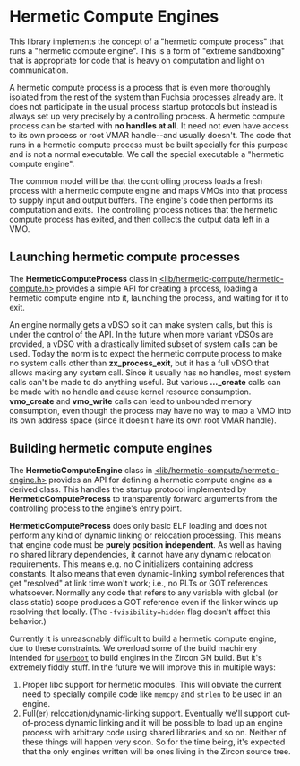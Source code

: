 # Hermetic Compute Engines

This library implements the concept of a "hermetic compute process" that runs a
"hermetic compute engine".  This is a form of "extreme sandboxing" that is
appropriate for code that is heavy on computation and light on communication.

A hermetic compute process is a process that is even more thoroughly isolated
from the rest of the system than Fuchsia processes already are.  It does not
participate in the usual process startup protocols but instead is always set up
very precisely by a controlling process.  A hermetic compute process can be
started with **no handles at all**.  It need not even have access to its own
process or root VMAR handle--and usually doesn't.  The code that runs in a
hermetic compute process must be built specially for this purpose and is not a
normal executable.  We call the special executable a "hermetic compute engine".

The common model will be that the controlling process loads a fresh process
with a hermetic compute engine and maps VMOs into that process to supply input
and output buffers.  The engine's code then performs its computation and exits.
The controlling process notices that the hermetic compute process has exited,
and then collects the output data left in a VMO.

## Launching hermetic compute processes

The **HermeticComputeProcess** class in
[<lib/hermetic-compute/hermetic-compute.h>](include/lib/hermetic-compute/hermetic-compute.h)
provides a simple API for creating a process, loading a hermetic compute engine
into it, launching the process, and waiting for it to exit.

An engine normally gets a vDSO so it can make system calls, but this is under
the control of the API.  In the future when more variant vDSOs are provided, a
vDSO with a drastically limited subset of system calls can be used.  Today the
norm is to expect the hermetic compute process to make no system calls other
than **zx_process_exit**, but it has a full vDSO that allows making any system
call.  Since it usually has no handles, most system calls can't be made to do
anything useful.  But various **..._create** calls can be made with no handle
and cause kernel resource consumption.  **vmo_create** and **vmo_write** calls
can lead to unbounded memory consumption, even though the process may have no
way to map a VMO into its own address space (since it doesn't have its own root
VMAR handle).

## Building hermetic compute engines

The **HermeticComputeEngine** class in
[<lib/hermetic-compute/hermetic-engine.h>](include/lib/hermetic-compute/hermetic-engine.h)
provides an API for defining a hermetic compute engine as a derived class.
This handles the startup protocol implemented by **HermeticComputeProcess** to
transparently forward arguments from the controlling process to the engine's
entry point.

**HermeticComputeProcess** does only basic ELF loading and does not perform any
kind of dynamic linking or relocation processing.  This means that engine code
must be **purely position independent**.  As well as having no shared library
dependencies, it cannot have any dynamic relocation requirements.  This means
e.g. no C initializers containing address constants.  It also means that even
dynamic-linking symbol references that get "resolved" at link time won't work;
i.e., no PLTs or GOT references whatsoever.  Normally any code that refers to
any variable with global (or class static) scope produces a GOT reference even
if the linker winds up resolving that locally.  (The `-fvisibility=hidden` flag
doesn't affect this behavior.)

Currently it is unreasonably difficult to build a hermetic compute engine, due
to these constraints.  We overload some of the build machinery intended for
[`userboot`](../../../docs/userboot.md) to build engines in the Zircon GN
build.  But it's extremely fiddly stuff.  In the future we will improve this in
multiple ways:
 1. Proper libc support for hermetic modules.
    This will obviate the current need to specially compile code like `memcpy`
    and `strlen` to be used in an engine.
 2. Full(er) relocation/dynamic-linking support.  Eventually we'll support
    out-of-process dynamic linking and it will be possible to load up an engine
    process with arbitrary code using shared libraries and so on.
Neither of these things will happen very soon.  So for the time being, it's
expected that the only engines written will be ones living in the Zircon source
tree.

